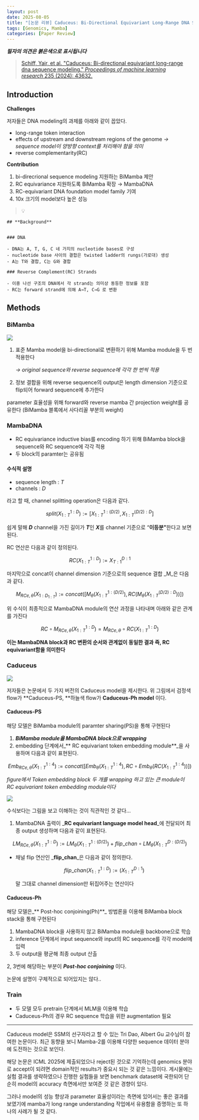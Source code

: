 ```yaml
---
layout: post
date: 2025-08-05
title: "[논문 리뷰] Caduceus: Bi-Directional Equivariant Long-Range DNA Sequence Modeling"
tags: [Genomics, Mamba]
categories: [Paper Review]
---
```


<span class="notion-red">_**필자의 의견은 붉은색으로 표시됩니다**_</span>


> [Schiff, Yair, et al. "Caduceus: Bi-directional equivariant long-range dna sequence modeling." ](https://pmc.ncbi.nlm.nih.gov/articles/PMC12189541/)[_Proceedings of machine learning research_](https://pmc.ncbi.nlm.nih.gov/articles/PMC12189541/)[ 235 (2024): 43632.](https://pmc.ncbi.nlm.nih.gov/articles/PMC12189541/)



## Introduction


**Challenges**


저자들은 DNA modeling의 과제를 아래와 같이 꼽았다.

- long-range token interaction
- effects of upstream and downstream regions of the genome 
_→ sequence model이 양방향 context를 처리해야 함을 의미_
- reverse complementarity(RC)

**Contribution**

1. bi-direcrional sequence modeling 지원하는 BiMamba 제안
1. RC equivariance 지원하도록 BiMamba 확장 → MambaDNA
1. RC-equivariant DNA foundation model family 기여
1. 10x 크기의 model보다 높은 성능

> 💡 


	## **Background**


	### DNA

	- DNA는 A, T, G, C 네 가지의 nucleotide bases로 구성
	- nucleotide base 사이의 결합은 twisted ladder의 rungs(가로대) 생성
	- A는 T와 결합, C는 G와 결합

	### Reverse Complement(RC) Strands

	- 이중 나선 구조의 DNA에서 각 strand는 의미상 동등한 정보를 포함
	- RC는 forward strand에 의해 A→T, C→G 로 변환


## Methods



### BiMamba


![](https://prod-files-secure.s3.us-west-2.amazonaws.com/542b861c-36a8-4051-84e5-8804b6728dba/2c247d59-7815-4980-99f0-8f0d21f445a7/image.png?X-Amz-Algorithm=AWS4-HMAC-SHA256&X-Amz-Content-Sha256=UNSIGNED-PAYLOAD&X-Amz-Credential=ASIAZI2LB466227SFDPF%2F20251006%2Fus-west-2%2Fs3%2Faws4_request&X-Amz-Date=20251006T003837Z&X-Amz-Expires=3600&X-Amz-Security-Token=IQoJb3JpZ2luX2VjEOj%2F%2F%2F%2F%2F%2F%2F%2F%2F%2FwEaCXVzLXdlc3QtMiJHMEUCIQDJfeODRZvuWzSgqxvAePSwbdh7yU600iF8g22yXtuuzgIgaallOgTB5bkthZtTwWq2tclkAyReR6umj4JrbUNX5XUqiAQIgf%2F%2F%2F%2F%2F%2F%2F%2F%2F%2FARAAGgw2Mzc0MjMxODM4MDUiDGSFwK%2Bv1unz8kGcVCrcAy88SmtSDf5UP%2FdLIXdwAj1tg43ibwS8WueKmbaQkuYHh9cpaZDwBMaLk6GCBtGdLqoNZmqUp%2FgADb8%2FyVCePS5vItoS1Y%2B5NUXs%2F%2BFl4KQXt4cl2Z7781zwc5RzG2tuXq3B9DpyXDFsa8FHxTAhZFPRvSZy5aNISsBb5cb4QhQbAffh02UHd3tuvjd280qtI0URbcdVnY%2FJcK%2B%2BysExZFkd5RY18O9HtZxB6ujT2%2FikzpRN4KUTKBpzUzcyhIXceh159wQXnRbohQV7feYWLuUgPvZzSIWcqfn%2BSrl45Yku2kufwx8jsZJ9EIYLe%2FYxjbijNpv3i2ggz0xgqELv5mjqB17ftry9GZ2Nm89%2BaJ9i5otlQza4kxWHPPOvPS2bX3m0qzvidcIhIm93Q%2BN1gV9msKN24KlNy7W3RVxpjBElWDtdc63Y2nR6VXG%2BAWie%2FYU8TppRZRxClMI0I9ii2QME%2Bd37Zfnrugu4og%2FhAedsvhLQQUMB9xS7%2BEZqlea6FrtUvbTAGnS0Rg17T6YpI4Z3P0pMgIy%2BLGK%2FAPEdRJi%2Fp3n8bxM5vN%2B8nQNkJRgfjfs0Uz3rgeRP%2B5aeEUOIy1YZFYg6EKBaWaExVBecOB4YwVYVhos6Y4fXtsg8MOD%2Bi8cGOqUBYPe7TvDCY%2BErkDUP%2BXNc2aC4Dp5Fgil8WU0MRPch6beo%2BaJQW2Mi5eRaeaYg%2BXfFiyNj%2BQnzt%2FwstpT%2BiEutqdM5UrUiRpTJhIkNCN0ea4VXySCEwv%2BabHxBtmxVw2Xjf%2FuhGhmNVx69yKdEi5CQZwJyK8t7V9JSZFd%2FJrmH4QB3nyK%2FGJTxy7SkKn2ePjWqESEXbKQIt%2Bsmom9JaqdJBtevBgt9&X-Amz-Signature=f64faf51753a2c004a5b918a1236a994b0c460fac08c1dfb649da8efdd646cfa&X-Amz-SignedHeaders=host&x-amz-checksum-mode=ENABLED&x-id=GetObject)

1. 표준 Mamba model을 bi-directional로 변환하기 위해 Mamba module을 두 번 적용한다

	_→ original sequence와 reverse sequence에 각각 한 번씩 적용_

1. 정보 결합을 위해 reverse sequence의 output은 length dimension 기준으로 flip되어 forward sequence에 추가한다

parameter 효율성을 위해 forward와 reverse mamba 간 projection weight를 공유한다 (BiMamba 블록에서 사다리꼴 부분의 weight)



### MambaDNA

- RC equivariance inductive bias를 encoding 하기 위해 BiMamba block을 sequence와 RC sequence에 각각 적용
- 두 block의 paramter는 공유됨


#### 수식적 설명

- sequence length : _T_
- channels : _D_

라고 할 때,  channel splitting operation은 다음과 같다.


$$
split(X^{1:D}_{1:T}):=[X^{1:(D/2)}_{1:T},X^{(D/2):D}_{1:T}]
$$


<span class="notion-red">쉽게 말해 </span><span class="notion-red">_**D**_</span><span class="notion-red"> channel을 가진 길이가 </span><span class="notion-red">_**T**_</span><span class="notion-red">인 </span><span class="notion-red">_**X**_</span><span class="notion-red">를 channel 기준으로 “</span><span class="notion-red">**이등분”**</span><span class="notion-red">한다고 보면 된다.</span>


RC 연산은 다음과 같이 정의된다.


$$
RC(X^{1:D}_{1:T}):=X^{D:1}_{T:1}
$$


마지막으로 concat이 channel dimension 기준으로의 sequence 결합 _M_은 다음과 같다.


$$
M_{RCe,\theta}(X_{1:D_{1:T}}):=concat([M_{\theta}(X^{1:(D/2)}_{1:T}),RC(M_{\theta}(X^{(D/2):D}_{1:T}))])
$$


위 수식이 최종적으로 MambaDNA module의 연산 과정을 나타내며 아래와 같은 관계를 가진다


$$
RC\circ M_{RCe,\theta}(X^{1:D}_{1:T}) = M_{RCe,\theta} \circ RC(X^{1:D}_{1:T})
$$


**이는 MambaDNA block과 RC 변환의 순서와 관계없이 동일한 결과 즉, RC equivariant함을 의미한다**



### Caduceus


![](https://prod-files-secure.s3.us-west-2.amazonaws.com/542b861c-36a8-4051-84e5-8804b6728dba/f94a60d7-8145-473b-aef9-7c68d3ec604a/image.png?X-Amz-Algorithm=AWS4-HMAC-SHA256&X-Amz-Content-Sha256=UNSIGNED-PAYLOAD&X-Amz-Credential=ASIAZI2LB466227SFDPF%2F20251006%2Fus-west-2%2Fs3%2Faws4_request&X-Amz-Date=20251006T003837Z&X-Amz-Expires=3600&X-Amz-Security-Token=IQoJb3JpZ2luX2VjEOj%2F%2F%2F%2F%2F%2F%2F%2F%2F%2FwEaCXVzLXdlc3QtMiJHMEUCIQDJfeODRZvuWzSgqxvAePSwbdh7yU600iF8g22yXtuuzgIgaallOgTB5bkthZtTwWq2tclkAyReR6umj4JrbUNX5XUqiAQIgf%2F%2F%2F%2F%2F%2F%2F%2F%2F%2FARAAGgw2Mzc0MjMxODM4MDUiDGSFwK%2Bv1unz8kGcVCrcAy88SmtSDf5UP%2FdLIXdwAj1tg43ibwS8WueKmbaQkuYHh9cpaZDwBMaLk6GCBtGdLqoNZmqUp%2FgADb8%2FyVCePS5vItoS1Y%2B5NUXs%2F%2BFl4KQXt4cl2Z7781zwc5RzG2tuXq3B9DpyXDFsa8FHxTAhZFPRvSZy5aNISsBb5cb4QhQbAffh02UHd3tuvjd280qtI0URbcdVnY%2FJcK%2B%2BysExZFkd5RY18O9HtZxB6ujT2%2FikzpRN4KUTKBpzUzcyhIXceh159wQXnRbohQV7feYWLuUgPvZzSIWcqfn%2BSrl45Yku2kufwx8jsZJ9EIYLe%2FYxjbijNpv3i2ggz0xgqELv5mjqB17ftry9GZ2Nm89%2BaJ9i5otlQza4kxWHPPOvPS2bX3m0qzvidcIhIm93Q%2BN1gV9msKN24KlNy7W3RVxpjBElWDtdc63Y2nR6VXG%2BAWie%2FYU8TppRZRxClMI0I9ii2QME%2Bd37Zfnrugu4og%2FhAedsvhLQQUMB9xS7%2BEZqlea6FrtUvbTAGnS0Rg17T6YpI4Z3P0pMgIy%2BLGK%2FAPEdRJi%2Fp3n8bxM5vN%2B8nQNkJRgfjfs0Uz3rgeRP%2B5aeEUOIy1YZFYg6EKBaWaExVBecOB4YwVYVhos6Y4fXtsg8MOD%2Bi8cGOqUBYPe7TvDCY%2BErkDUP%2BXNc2aC4Dp5Fgil8WU0MRPch6beo%2BaJQW2Mi5eRaeaYg%2BXfFiyNj%2BQnzt%2FwstpT%2BiEutqdM5UrUiRpTJhIkNCN0ea4VXySCEwv%2BabHxBtmxVw2Xjf%2FuhGhmNVx69yKdEi5CQZwJyK8t7V9JSZFd%2FJrmH4QB3nyK%2FGJTxy7SkKn2ePjWqESEXbKQIt%2Bsmom9JaqdJBtevBgt9&X-Amz-Signature=ef820f4630416c260579639bcd56906ffe1bbf1ad474b475ebbc95d8ebdeb073&X-Amz-SignedHeaders=host&x-amz-checksum-mode=ENABLED&x-id=GetObject)


저자들은 논문에서 두 가지 버전의 Caduceus model을 제시한다. 위 그림에서 검정색 flow가 **Caduceus-PS, **하늘색 flow가 **Caduceus-Ph model** 이다.



#### Caduceus-PS


해당 모델은 BiMamba module의 paramter sharing(PS)을 통해 구현된다

1. _**BiMamba module을 MambaDNA block으로 wrapping**_
1. embedding 단계에서_** RC equivariant token embedding module**_을 사용하며 다음과 같이 표현된다.

$$
Emb_{RCe,\theta}(X^{1:4}_{1:T}):=concat([Emb_{\theta}(X^{1:4}_{1:T}),RC \circ Emb_{\theta}(RC(X^{1:4}_{1:T}))])
$$


_figure에서 Token embedding block 두 개를 wrapping 하고 있는 큰 module이 RC equivariant token embedding module이다_


![](https://prod-files-secure.s3.us-west-2.amazonaws.com/542b861c-36a8-4051-84e5-8804b6728dba/b175e4da-71eb-4e91-8c23-a06dabe673c9/image.png?X-Amz-Algorithm=AWS4-HMAC-SHA256&X-Amz-Content-Sha256=UNSIGNED-PAYLOAD&X-Amz-Credential=ASIAZI2LB466227SFDPF%2F20251006%2Fus-west-2%2Fs3%2Faws4_request&X-Amz-Date=20251006T003838Z&X-Amz-Expires=3600&X-Amz-Security-Token=IQoJb3JpZ2luX2VjEOj%2F%2F%2F%2F%2F%2F%2F%2F%2F%2FwEaCXVzLXdlc3QtMiJHMEUCIQDJfeODRZvuWzSgqxvAePSwbdh7yU600iF8g22yXtuuzgIgaallOgTB5bkthZtTwWq2tclkAyReR6umj4JrbUNX5XUqiAQIgf%2F%2F%2F%2F%2F%2F%2F%2F%2F%2FARAAGgw2Mzc0MjMxODM4MDUiDGSFwK%2Bv1unz8kGcVCrcAy88SmtSDf5UP%2FdLIXdwAj1tg43ibwS8WueKmbaQkuYHh9cpaZDwBMaLk6GCBtGdLqoNZmqUp%2FgADb8%2FyVCePS5vItoS1Y%2B5NUXs%2F%2BFl4KQXt4cl2Z7781zwc5RzG2tuXq3B9DpyXDFsa8FHxTAhZFPRvSZy5aNISsBb5cb4QhQbAffh02UHd3tuvjd280qtI0URbcdVnY%2FJcK%2B%2BysExZFkd5RY18O9HtZxB6ujT2%2FikzpRN4KUTKBpzUzcyhIXceh159wQXnRbohQV7feYWLuUgPvZzSIWcqfn%2BSrl45Yku2kufwx8jsZJ9EIYLe%2FYxjbijNpv3i2ggz0xgqELv5mjqB17ftry9GZ2Nm89%2BaJ9i5otlQza4kxWHPPOvPS2bX3m0qzvidcIhIm93Q%2BN1gV9msKN24KlNy7W3RVxpjBElWDtdc63Y2nR6VXG%2BAWie%2FYU8TppRZRxClMI0I9ii2QME%2Bd37Zfnrugu4og%2FhAedsvhLQQUMB9xS7%2BEZqlea6FrtUvbTAGnS0Rg17T6YpI4Z3P0pMgIy%2BLGK%2FAPEdRJi%2Fp3n8bxM5vN%2B8nQNkJRgfjfs0Uz3rgeRP%2B5aeEUOIy1YZFYg6EKBaWaExVBecOB4YwVYVhos6Y4fXtsg8MOD%2Bi8cGOqUBYPe7TvDCY%2BErkDUP%2BXNc2aC4Dp5Fgil8WU0MRPch6beo%2BaJQW2Mi5eRaeaYg%2BXfFiyNj%2BQnzt%2FwstpT%2BiEutqdM5UrUiRpTJhIkNCN0ea4VXySCEwv%2BabHxBtmxVw2Xjf%2FuhGhmNVx69yKdEi5CQZwJyK8t7V9JSZFd%2FJrmH4QB3nyK%2FGJTxy7SkKn2ePjWqESEXbKQIt%2Bsmom9JaqdJBtevBgt9&X-Amz-Signature=80753dab385bc03b51875b5ab20f60e74d619c14094c11b7cdb73684d1b91193&X-Amz-SignedHeaders=host&x-amz-checksum-mode=ENABLED&x-id=GetObject)


<span class="notion-red">수식보다는 그림을 보고 이해하는 것이 직관적인 것 같다…</span>

1. MambaDNA 출력이 _**RC equivariant language model head**_에 전달되어 최종 output 생성하며 다음과 같이 표현된다.

$$
LM_{RCe,\theta}(X^{1:D}_{1:T}):= LM_{\theta}(X^{1:(D/2)}_{1:T})+flip\_chan\circ LM_{\theta}(X^{D:(D/2)}_{1:T})
$$

- 채널 flip 연산인 _**flip\_chan**_은 다음과 같이 정의한다.

	$$
	flip\_chan(X^{1:D}_{1:T}):=(X^{D:1}_{1:T})
	$$


	말 그대로 channel dimension만 뒤집어주는 연산이다



#### Caduceus-Ph


해당 모델은_** Post-hoc conjoining(Ph)**_ 방법론을 이용해 BiMamba block stack을 통해 구현된다

1. MambaDNA block을 사용하지 않고 BiMamba module을 backbone으로 학습
1. inference 단계에서 input sequence와 input의 RC sequence를 각각 model에 입력
1. 두 output을 평균해 최종 output 산출

2, 3번에 해당하는 부분이 _**Post-hoc conjoining**_ 이다.


<span class="notion-red">논문에 설명이 구체적으로 되어있지는 않다..</span>



### Train

- 두 모델 모두 pretrain 단계에서 MLM을 이용해 학습
- Caduceus-Ph의 경우 RC sequence 학습을 위한 augmentation 필요

---


<span class="notion-red">Caduceus model은 SSM의 선구자라고 할 수 있는 Tri Dao, Albert Gu 교수님이 참여한 논문이다. 최근 동향을 보니 Mamba-2를 이용해 다양한 sequence 데이터 분야에 도전하는 것으로 보인다.</span>


<span class="notion-red">해당 논문은 ICML 2025에 제출되었으나 reject된 것으로 기억하는데 genomics 분야로 accept이 되려면 domain적인 results가 중요시 되는 것 같은 느낌이다. 게시물에는 실험 결과를 생략하였으나 진행한 실험들을 보면 benchmark dataset에 국한되어 단순히 model의 accuracy 측면에서만 보여준 것 같은 경향이 있다.</span>


<span class="notion-red">그러나 model의 성능 향상과 parameter 효율성이라는 측면에 있어서는 좋은 결과를 보였기에 mamba가 long range understanding 작업에서 유용함을 증명하는 또 하나의 사례가 될 것 같다.</span>

